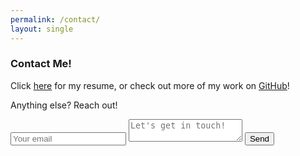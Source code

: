 ```yaml
---
permalink: /contact/
layout: single
---
```


### Contact Me!  
Click [here](../assets/documents/resume.pdf) for my resume, or check out more of my work on [GitHub](https://www.github.com/jonwithers)!  

Anything else? Reach out!

<form action="http://formspree.io/turkish.song.nlp@gmail.com" method="POST">
  <input type="email" name="_replyto" placeholder="Your email">
  <textarea name="body" placeholder="Let's get in touch!"></textarea>
  <input type="submit" value="Send">
</form>
